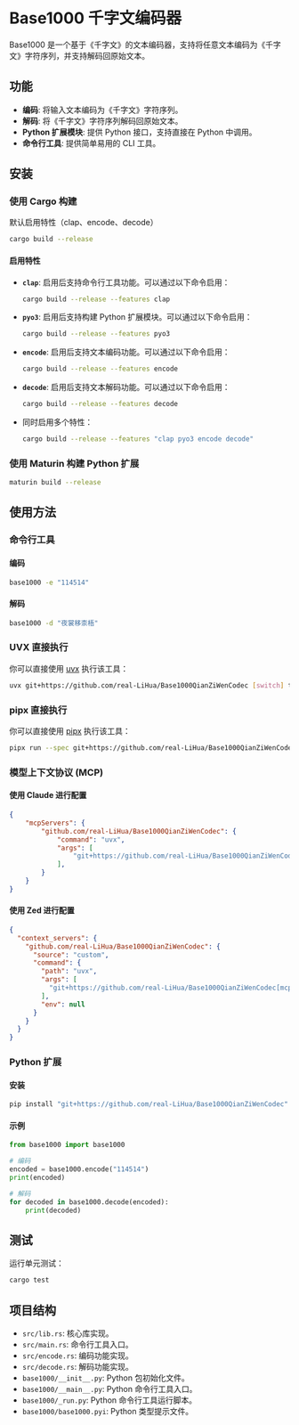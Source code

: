 # Base1000 千字文编码器

Base1000 是一个基于《千字文》的文本编码器，支持将任意文本编码为《千字文》字符序列，并支持解码回原始文本。

## 功能

- **编码**: 将输入文本编码为《千字文》字符序列。
- **解码**: 将《千字文》字符序列解码回原始文本。
- **Python 扩展模块**: 提供 Python 接口，支持直接在 Python 中调用。
- **命令行工具**: 提供简单易用的 CLI 工具。

## 安装

### 使用 Cargo 构建
默认启用特性（clap、encode、decode）

```bash
cargo build --release
```

#### 启用特性

- **`clap`**: 启用后支持命令行工具功能。可以通过以下命令启用：
  ```bash
  cargo build --release --features clap
  ```

- **`pyo3`**: 启用后支持构建 Python 扩展模块。可以通过以下命令启用：
  ```bash
  cargo build --release --features pyo3
  ```

- **`encode`**: 启用后支持文本编码功能。可以通过以下命令启用：
  ```bash
  cargo build --release --features encode
  ```

- **`decode`**: 启用后支持文本解码功能。可以通过以下命令启用：
  ```bash
  cargo build --release --features decode
  ```

- 同时启用多个特性：
  ```bash
  cargo build --release --features "clap pyo3 encode decode"
  ```


### 使用 Maturin 构建 Python 扩展

```bash
maturin build --release
```

## 使用方法

### 命令行工具

#### 编码

```bash
base1000 -e "114514"
```

#### 解码

```bash
base1000 -d "夜裳移柰梧"
```

### UVX 直接执行

你可以直接使用 [uvx](https://docs.astral.sh/uv/getting-started/installation/) 执行该工具：

```bash
uvx git+https://github.com/real-LiHua/Base1000QianZiWenCodec [switch] text
```

### pipx 直接执行

你可以直接使用 [pipx](https://pipx.pypa.io/stable/installation/) 执行该工具：

```bash
pipx run --spec git+https://github.com/real-LiHua/Base1000QianZiWenCodec base1000 [switch] text
```

### 模型上下文协议 (MCP)

#### 使用 Claude 进行配置

```json
{
    "mcpServers": {
        "github.com/real-LiHua/Base1000QianZiWenCodec": {
            "command": "uvx",
            "args": [
                "git+https://github.com/real-LiHua/Base1000QianZiWenCodec[mcp]"
            ],
        }
    }
}
```

#### 使用 Zed 进行配置

```json
{
  "context_servers": {
    "github.com/real-LiHua/Base1000QianZiWenCodec": {
      "source": "custom",
      "command": {
        "path": "uvx",
        "args": [
          "git+https://github.com/real-LiHua/Base1000QianZiWenCodec[mcp]"
        ],
        "env": null
      }
    }
  }
}
```

### Python 扩展

#### 安装

```bash
pip install "git+https://github.com/real-LiHua/Base1000QianZiWenCodec"
```

#### 示例

```python
from base1000 import base1000

# 编码
encoded = base1000.encode("114514")
print(encoded)

# 解码
for decoded in base1000.decode(encoded):
    print(decoded)
```

## 测试

运行单元测试：

```bash
cargo test
```

## 项目结构

- `src/lib.rs`: 核心库实现。
- `src/main.rs`: 命令行工具入口。
- `src/encode.rs`: 编码功能实现。
- `src/decode.rs`: 解码功能实现。
- `base1000/__init__.py`: Python 包初始化文件。
- `base1000/__main__.py`: Python 命令行工具入口。
- `base1000/_run.py`: Python 命令行工具运行脚本。
- `base1000/base1000.pyi`: Python 类型提示文件。



